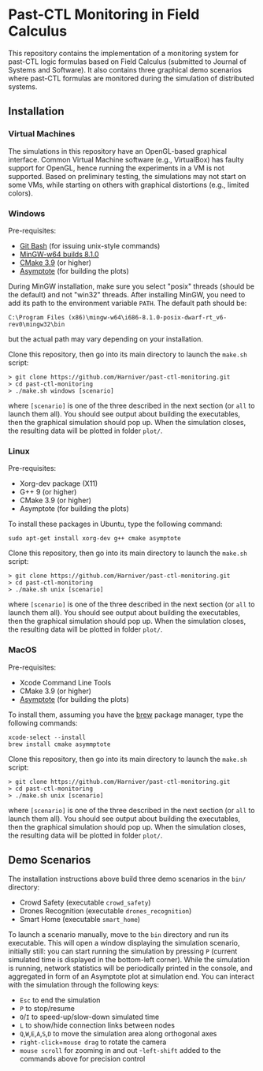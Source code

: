 # Past-CTL Monitoring in Field Calculus

This repository contains the implementation of a monitoring system for past-CTL logic formulas based on Field Calculus (submitted to Journal of Systems and Software). It also contains three graphical demo scenarios where past-CTL formulas are monitored during the simulation of distributed systems.

## Installation

### Virtual Machines

The simulations in this repository have an OpenGL-based graphical interface. Common Virtual Machine software (e.g., VirtualBox) has faulty support for OpenGL, hence running the experiments in a VM is not supported. Based on preliminary testing, the simulations may not start on some VMs, while starting on others with graphical distortions (e.g., limited colors).

### Windows

Pre-requisites:
- [Git Bash](https://gitforwindows.org) (for issuing unix-style commands)
- [MinGW-w64 builds 8.1.0](http://mingw-w64.org/doku.php/download/mingw-builds)
- [CMake 3.9](https://cmake.org) (or higher)
- [Asymptote](http://asymptote.sourceforge.io) (for building the plots)

During MinGW installation, make sure you select "posix" threads (should be the default) and not "win32" threads. After installing MinGW, you need to add its path to the environment variable `PATH`. The default path should be:
```
C:\Program Files (x86)\mingw-w64\i686-8.1.0-posix-dwarf-rt_v6-rev0\mingw32\bin
```
but the actual path may vary depending on your installation.

Clone this repository, then go into its main directory to launch the `make.sh` script:
```
> git clone https://github.com/Harniver/past-ctl-monitoring.git
> cd past-ctl-monitoring
> ./make.sh windows [scenario]
```
where `[scenario]` is one of the three described in the next section (or `all` to launch them all). You should see output about building the executables, then the graphical simulation should pop up. When the simulation closes, the resulting data will be plotted in folder `plot/`.

### Linux

Pre-requisites:
- Xorg-dev package (X11)
- G++ 9 (or higher)
- CMake 3.9 (or higher)
- Asymptote (for building the plots)

To install these packages in Ubuntu, type the following command:
```
sudo apt-get install xorg-dev g++ cmake asymptote
```

Clone this repository, then go into its main directory to launch the `make.sh` script:
```
> git clone https://github.com/Harniver/past-ctl-monitoring.git
> cd past-ctl-monitoring
> ./make.sh unix [scenario]
```
where `[scenario]` is one of the three described in the next section (or `all` to launch them all). You should see output about building the executables, then the graphical simulation should pop up. When the simulation closes, the resulting data will be plotted in folder `plot/`.

### MacOS

Pre-requisites:
- Xcode Command Line Tools
- CMake 3.9 (or higher)
- [Asymptote](http://asymptote.sourceforge.io) (for building the plots)

To install them, assuming you have the [brew](https://brew.sh) package manager, type the following commands:
```
xcode-select --install
brew install cmake asymmptote
```

Clone this repository, then go into its main directory to launch the `make.sh` script:
```
> git clone https://github.com/Harniver/past-ctl-monitoring.git
> cd past-ctl-monitoring
> ./make.sh unix [scenario]
```
where `[scenario]` is one of the three described in the next section (or `all` to launch them all). You should see output about building the executables, then the graphical simulation should pop up. When the simulation closes, the resulting data will be plotted in folder `plot/`.

## Demo Scenarios

The installation instructions above build three demo scenarios in the `bin/` directory:
- Crowd Safety (executable `crowd_safety`)
- Drones Recognition (executable `drones_recognition`)
- Smart Home (executable `smart_home`)

To launch a scenario manually, move to the `bin` directory and run its executable. This will open a window displaying the simulation scenario, initially still: you can start running the simulation by pressing `P` (current simulated time is displayed in the bottom-left corner). While the simulation is running, network statistics will be periodically printed in the console, and aggregated in form of an Asymptote plot at simulation end. You can interact with the simulation through the following keys:
- `Esc` to end the simulation
- `P` to stop/resume
- `O`/`I` to speed-up/slow-down simulated time
- `L` to show/hide connection links between nodes
- `Q`,`W`,`E`,`A`,`S`,`D` to move the simulation area along orthogonal axes
- `right-click`+`mouse drag` to rotate the camera
- `mouse scroll` for zooming in and out
-`left-shift` added to the commands above for precision control
